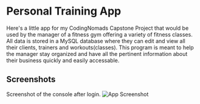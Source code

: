 # Personal Training App

Here's a little app for my CodingNomads Capstone Project that would be used by the manager of a fitness gym offering a variety of fitness classes. All data is stored in a MySQL database where they can edit and view all their clients, trainers and workouts(classes). This program is meant to help
the manager stay organized and have all the pertinent information about their business quickly and easily accessable.


## Screenshots


Screenshot of the console after login.
![App Screenshot](https://user-images.githubusercontent.com/102835438/202514855-b82a6c17-210a-422d-9282-906689bf7a2f.png)